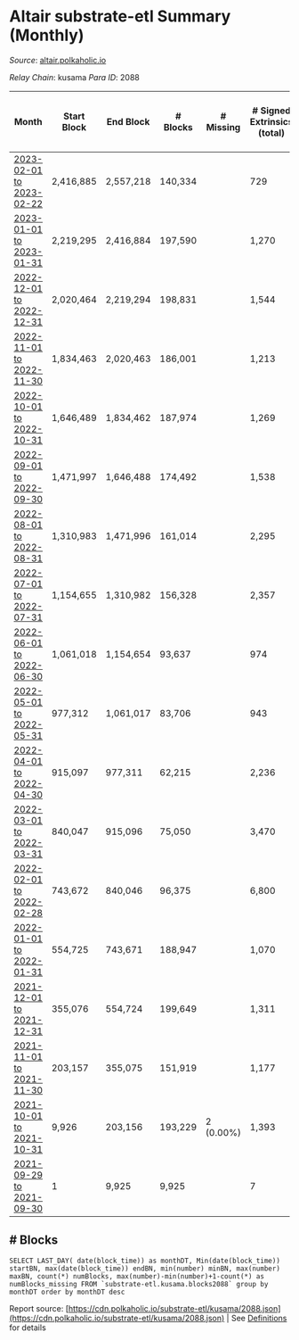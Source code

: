 # Altair substrate-etl Summary (Monthly)

_Source_: [altair.polkaholic.io](https://altair.polkaholic.io)

*Relay Chain*: kusama
*Para ID*: 2088



| Month | Start Block | End Block | # Blocks | # Missing | # Signed Extrinsics (total) | # Active Accounts (avg) | # Addresses with Balances (max) | Issues |
| ----- | ----------- | --------- | -------- | --------- | --------------------------- | ----------------------- | ------------------------------- | ------ |
| [2023-02-01 to 2023-02-22](/kusama/2088-altair/2023-02-28.md) | 2,416,885 | 2,557,218 | 140,334 |   | 729 |  | 29,449 | - | 
| [2023-01-01 to 2023-01-31](/kusama/2088-altair/2023-01-31.md) | 2,219,295 | 2,416,884 | 197,590 |   | 1,270 |  | 29,408 | - | 
| [2022-12-01 to 2022-12-31](/kusama/2088-altair/2022-12-31.md) | 2,020,464 | 2,219,294 | 198,831 |   | 1,544 |  | 29,354 | - | 
| [2022-11-01 to 2022-11-30](/kusama/2088-altair/2022-11-30.md) | 1,834,463 | 2,020,463 | 186,001 |   | 1,213 |  | 29,264 | - | 
| [2022-10-01 to 2022-10-31](/kusama/2088-altair/2022-10-31.md) | 1,646,489 | 1,834,462 | 187,974 |   | 1,269 |  | 29,215 | - | 
| [2022-09-01 to 2022-09-30](/kusama/2088-altair/2022-09-30.md) | 1,471,997 | 1,646,488 | 174,492 |   | 1,538 |  | 29,140 | - | 
| [2022-08-01 to 2022-08-31](/kusama/2088-altair/2022-08-31.md) | 1,310,983 | 1,471,996 | 161,014 |   | 2,295 |  | 29,085 | - | 
| [2022-07-01 to 2022-07-31](/kusama/2088-altair/2022-07-31.md) | 1,154,655 | 1,310,982 | 156,328 |   | 2,357 |  | 22,390 | - | 
| [2022-06-01 to 2022-06-30](/kusama/2088-altair/2022-06-30.md) | 1,061,018 | 1,154,654 | 93,637 |   | 974 |  | 22,206 | - | 
| [2022-05-01 to 2022-05-31](/kusama/2088-altair/2022-05-31.md) | 977,312 | 1,061,017 | 83,706 |   | 943 |  | 22,136 | - | 
| [2022-04-01 to 2022-04-30](/kusama/2088-altair/2022-04-30.md) | 915,097 | 977,311 | 62,215 |   | 2,236 |  | 22,027 | - | 
| [2022-03-01 to 2022-03-31](/kusama/2088-altair/2022-03-31.md) | 840,047 | 915,096 | 75,050 |   | 3,470 |  | 21,631 | - | 
| [2022-02-01 to 2022-02-28](/kusama/2088-altair/2022-02-28.md) | 743,672 | 840,046 | 96,375 |   | 6,800 |  | 21,277 | - | 
| [2022-01-01 to 2022-01-31](/kusama/2088-altair/2022-01-31.md) | 554,725 | 743,671 | 188,947 |   | 1,070 |  | 20,704 | - | 
| [2021-12-01 to 2021-12-31](/kusama/2088-altair/2021-12-31.md) | 355,076 | 554,724 | 199,649 |   | 1,311 |  | 20,225 | - | 
| [2021-11-01 to 2021-11-30](/kusama/2088-altair/2021-11-30.md) | 203,157 | 355,075 | 151,919 |   | 1,177 |  | 17,251 | - | 
| [2021-10-01 to 2021-10-31](/kusama/2088-altair/2021-10-31.md) | 9,926 | 203,156 | 193,229 | 2 (0.00%) | 1,393 |  | 11,590 | - | 
| [2021-09-29 to 2021-09-30](/kusama/2088-altair/2021-09-30.md) | 1 | 9,925 | 9,925 |   | 7 |  | 10 | - | 

## # Blocks
```
SELECT LAST_DAY( date(block_time)) as monthDT, Min(date(block_time)) startBN, max(date(block_time)) endBN, min(number) minBN, max(number) maxBN, count(*) numBlocks, max(number)-min(number)+1-count(*) as numBlocks_missing FROM `substrate-etl.kusama.blocks2088` group by monthDT order by monthDT desc
```



Report source: [https://cdn.polkaholic.io/substrate-etl/kusama/2088.json](https://cdn.polkaholic.io/substrate-etl/kusama/2088.json) | See [Definitions](/DEFINITIONS.md) for details

